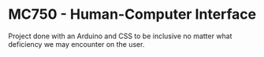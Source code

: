 # MC750 - Human-Computer Interface
Project done with an Arduino and CSS to be inclusive no matter what deficiency we may encounter on the user.
